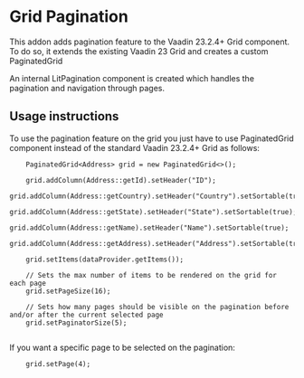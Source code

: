 # Grid Pagination

This addon adds pagination feature to the Vaadin 23.2.4+ Grid component. To do so, it extends the existing Vaadin 23 Grid and creates a custom PaginatedGrid

An internal LitPagination component is created which handles the pagination and navigation through pages. 

## Usage instructions

To use the pagination feature on the grid you just have to use PaginatedGrid component instead of the standard Vaadin 23.2.4+ Grid as follows: 

```
	PaginatedGrid<Address> grid = new PaginatedGrid<>();

	grid.addColumn(Address::getId).setHeader("ID");
	grid.addColumn(Address::getCountry).setHeader("Country").setSortable(true);
	grid.addColumn(Address::getState).setHeader("State").setSortable(true);
	grid.addColumn(Address::getName).setHeader("Name").setSortable(true);
	grid.addColumn(Address::getAddress).setHeader("Address").setSortable(true);

	grid.setItems(dataProvider.getItems());
	
	// Sets the max number of items to be rendered on the grid for each page
	grid.setPageSize(16);
	
	// Sets how many pages should be visible on the pagination before and/or after the current selected page
	grid.setPaginatorSize(5);
		
```
If you want a specific page to be selected on the pagination:

```
	grid.setPage(4);
	
```
